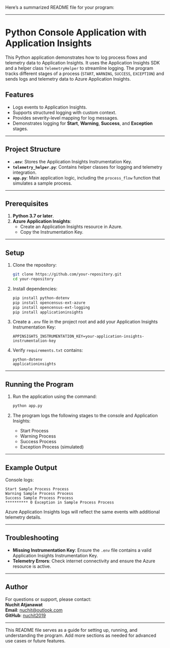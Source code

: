 Here’s a summarized README file for your program:

---

# Python Console Application with Application Insights

This Python application demonstrates how to log process flows and telemetry data to Application Insights. It uses the Application Insights SDK and a helper class `TelemetryHelper` to streamline logging. The program tracks different stages of a process (`START`, `WARNING`, `SUCCESS`, `EXCEPTION`) and sends logs and telemetry data to Azure Application Insights.

## Features

- Logs events to Application Insights.
- Supports structured logging with custom context.
- Provides severity-level mapping for log messages.
- Demonstrates logging for **Start**, **Warning**, **Success**, and **Exception** stages.

---

## Project Structure

- **`.env`**: Stores the Application Insights Instrumentation Key.
- **`telemetry_helper.py`**: Contains helper classes for logging and telemetry integration.
- **`app.py`**: Main application logic, including the `process_flow` function that simulates a sample process.

---

## Prerequisites

1. **Python 3.7 or later**.
2. **Azure Application Insights**:
   - Create an Application Insights resource in Azure.
   - Copy the Instrumentation Key.

---

## Setup

1. Clone the repository:

   ```bash
   git clone https://github.com/your-repository.git
   cd your-repository
   ```

2. Install dependencies:

   ```bash
   pip install python-dotenv
   pip install opencensus-ext-azure
   pip install opencensus-ext-logging 
   pip install applicationinsights
   ```

3. Create a `.env` file in the project root and add your Application Insights Instrumentation Key:

   ```env
   APPINSIGHTS_INSTRUMENTATION_KEY=your-application-insights-instrumentation-key
   ```

4. Verify `requirements.txt` contains:

   ```text
   python-dotenv
   applicationinsights
   ```

---

## Running the Program

1. Run the application using the command:

   ```bash
   python app.py
   ```

2. The program logs the following stages to the console and Application Insights:
   - Start Process
   - Warning Process
   - Success Process
   - Exception Process (simulated)

---

## Example Output

Console logs:

```plaintext
Start Sample Process Process
Warning Sample Process Process
Success Sample Process Process
********** 0 Exception in Sample Process Process
```

Azure Application Insights logs will reflect the same events with additional telemetry details.

---

## Troubleshooting

- **Missing Instrumentation Key**: Ensure the `.env` file contains a valid Application Insights Instrumentation Key.
- **Telemetry Errors**: Check internet connectivity and ensure the Azure resource is active.

---

## Author

For questions or support, please contact:  
**Nuchit Atjanawat**  
**Email**: nuchit@outlook.com  
**GitHub**: [nuchit2019](https://github.com/nuchit2019)


---

This README file serves as a guide for setting up, running, and understanding the program. Add more sections as needed for advanced use cases or future features.
